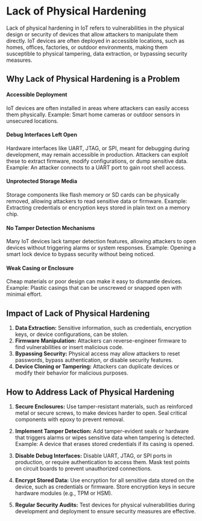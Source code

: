 # Lack of Physical Hardening

Lack of physical hardening in IoT refers to vulnerabilities in the physical design or security of devices that allow attackers to manipulate them directly. IoT devices are often deployed in accessible locations, such as homes, offices, factories, or outdoor environments, making them susceptible to physical tampering, data extraction, or bypassing security measures.

## Why Lack of Physical Hardening is a Problem

#### Accessible Deployment
IoT devices are often installed in areas where attackers can easily access them physically.
Example: Smart home cameras or outdoor sensors in unsecured locations.

#### Debug Interfaces Left Open
Hardware interfaces like UART, JTAG, or SPI, meant for debugging during development, may remain accessible in production. Attackers can exploit these to extract firmware, modify configurations, or dump sensitive data.
Example: An attacker connects to a UART port to gain root shell access.

#### Unprotected Storage Media
Storage components like flash memory or SD cards can be physically removed, allowing attackers to read sensitive data or firmware.
Example: Extracting credentials or encryption keys stored in plain text on a memory chip.

#### No Tamper Detection Mechanisms
Many IoT devices lack tamper detection features, allowing attackers to open devices without triggering alarms or system responses.
Example: Opening a smart lock device to bypass security without being noticed.

#### Weak Casing or Enclosure
Cheap materials or poor design can make it easy to dismantle devices.
Example: Plastic casings that can be unscrewed or snapped open with minimal effort.

## Impact of Lack of Physical Hardening

1. **Data Extraction:** Sensitive information, such as credentials, encryption keys, or device configurations, can be stolen.
2. **Firmware Manipulation:** Attackers can reverse-engineer firmware to find vulnerabilities or insert malicious code.
3. **Bypassing Security:** Physical access may allow attackers to reset passwords, bypass authentication, or disable security features.
4. **Device Cloning or Tampering:** Attackers can duplicate devices or modify their behavior for malicious purposes.

## How to Address Lack of Physical Hardening

1. **Secure Enclosures:**
Use tamper-resistant materials, such as reinforced metal or secure screws, to make devices harder to open.
Seal critical components with epoxy to prevent removal.

2. **Implement Tamper Detection:**
Add tamper-evident seals or hardware that triggers alarms or wipes sensitive data when tampering is detected.
Example: A device that erases stored credentials if its casing is opened.

3. **Disable Debug Interfaces:**
Disable UART, JTAG, or SPI ports in production, or require authentication to access them.
Mask test points on circuit boards to prevent unauthorized connections.

4. **Encrypt Stored Data:**
Use encryption for all sensitive data stored on the device, such as credentials or firmware.
Store encryption keys in secure hardware modules (e.g., TPM or HSM).

5. **Regular Security Audits:**
Test devices for physical vulnerabilities during development and deployment to ensure security measures are effective.
